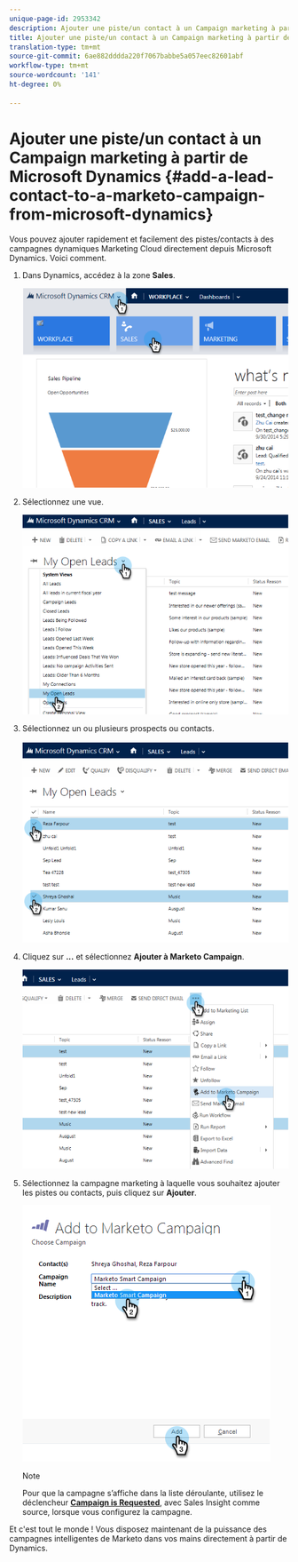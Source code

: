```yaml
---
unique-page-id: 2953342
description: Ajouter une piste/un contact à un Campaign marketing à partir de Microsoft Dynamics - Marketo Docs - Documentation sur les produits
title: Ajouter une piste/un contact à un Campaign marketing à partir de Microsoft Dynamics
translation-type: tm+mt
source-git-commit: 6ae882dddda220f7067babbe5a057eec82601abf
workflow-type: tm+mt
source-wordcount: '141'
ht-degree: 0%

---
```



# Ajouter une piste/un contact à un Campaign marketing à partir de Microsoft Dynamics {#add-a-lead-contact-to-a-marketo-campaign-from-microsoft-dynamics}

Vous pouvez ajouter rapidement et facilement des pistes/contacts à des campagnes dynamiques Marketing Cloud directement depuis Microsoft Dynamics. Voici comment.

1. Dans Dynamics, accédez à la zone **Sales**.

   ![](assets/image2014-10-20-12-3a9-3a56.png)

1. Sélectionnez une vue.

   ![](assets/image2014-10-20-12-3a10-3a6.png)

1. Sélectionnez un ou plusieurs prospects ou contacts.

   ![](assets/image2014-10-20-12-3a10-3a19.png)

1. Cliquez sur **...** et sélectionnez **Ajouter à Marketo Campaign**.

   ![](assets/image2014-10-20-12-3a10-3a31.png)

1. Sélectionnez la campagne marketing à laquelle vous souhaitez ajouter les pistes ou contacts, puis cliquez sur **Ajouter**.

   ![](assets/image2014-10-20-12-3a10-3a42.png)

   >[!NOTE]
   >
   >Pour que la campagne s’affiche dans la liste déroulante, utilisez le déclencheur [**Campaign is Requested**](/help/marketo/product-docs/core-marketo-concepts/smart-campaigns/using-smart-campaigns/setting-up-a-trigger-smart-campaign-for-sales-using-campaign-is-requested.md), avec Sales Insight comme source, lorsque vous configurez la campagne.

Et c&#39;est tout le monde ! Vous disposez maintenant de la puissance des campagnes intelligentes de Marketo dans vos mains directement à partir de Dynamics.
